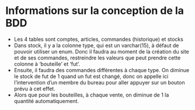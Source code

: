 # Informations sur la conception de la BDD
- Les 4 tables sont comptes, articles, commandes (historique) et stocks
- Dans stock, il y a la colonne type, qui est un varchar(15), à défaut de pouvoir utiliser un enum. Donc il faudra au moment de la création du site et de ses commandes, restreindre les valeurs que peut prendre cette colonne à ‘bouteille’ et ‘fut’.
- Ensuite, il faudra des commandes différentes à chaque type. On diminue le stock de fut de 1 quand un fut est changé, donc on appelle ici l’intervention d’un membre du bureau pour aller appuyer sur un bouton prévu à cet effet.
- Alors que pour les bouteilles, à chaque vente, on diminue de 1 la quantité automatiquement.